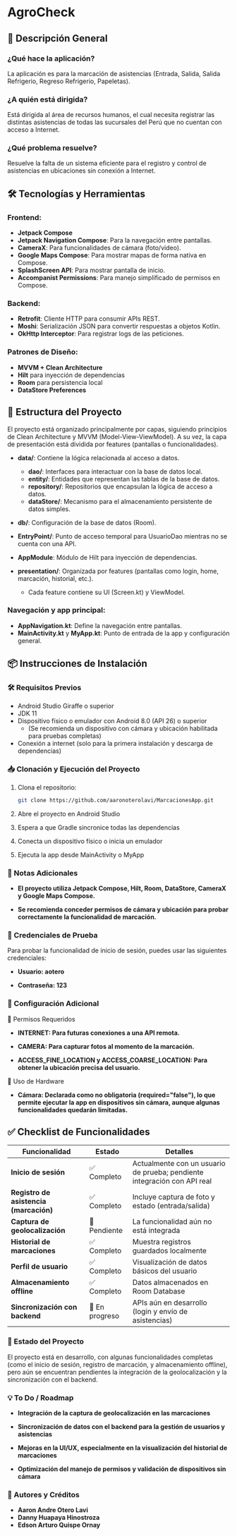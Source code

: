 # AgroCheck

## 📘 Descripción General

### ¿Qué hace la aplicación?
La aplicación es para la marcación de asistencias (Entrada, Salida, Salida Refrigerio, Regreso Refrigerio, Papeletas).

### ¿A quién está dirigida?
Está dirigida al área de recursos humanos, el cual necesita registrar las distintas asistencias de todas las sucursales del Perú que no cuentan con acceso a Internet.

### ¿Qué problema resuelve?
Resuelve la falta de un sistema eficiente para el registro y control de asistencias en ubicaciones sin conexión a Internet.

## 🛠 Tecnologías y Herramientas

### Frontend:
- **Jetpack Compose**
- **Jetpack Navigation Compose**: Para la navegación entre pantallas.
- **CameraX**: Para funcionalidades de cámara (foto/video).
- **Google Maps Compose**: Para mostrar mapas de forma nativa en Compose.
- **SplashScreen API**: Para mostrar pantalla de inicio.
- **Accompanist Permissions**: Para manejo simplificado de permisos en Compose.

### Backend:
- **Retrofit**: Cliente HTTP para consumir APIs REST.
- **Moshi**: Serialización JSON para convertir respuestas a objetos Kotlin.
- **OkHttp Interceptor**: Para registrar logs de las peticiones.

### Patrones de Diseño:
- **MVVM + Clean Architecture**
- **Hilt** para inyección de dependencias
- **Room** para persistencia local
- **DataStore Preferences**

## 📂 Estructura del Proyecto

El proyecto está organizado principalmente por capas, siguiendo principios de Clean Architecture y MVVM (Model-View-ViewModel). A su vez, la capa de presentación está dividida por features (pantallas o funcionalidades).

- **data/**: Contiene la lógica relacionada al acceso a datos.
  - **dao/**: Interfaces para interactuar con la base de datos local.
  - **entity/**: Entidades que representan las tablas de la base de datos.
  - **repository/**: Repositorios que encapsulan la lógica de acceso a datos.
  - **dataStore/**: Mecanismo para el almacenamiento persistente de datos simples.

- **db/**: Configuración de la base de datos (Room).
- **EntryPoint/**: Punto de acceso temporal para UsuarioDao mientras no se cuenta con una API.
- **AppModule**: Módulo de Hilt para inyección de dependencias.
- **presentation/**: Organizada por features (pantallas como login, home, marcación, historial, etc.).
  - Cada feature contiene su UI (Screen.kt) y ViewModel.

### Navegación y app principal:
- **AppNavigation.kt**: Define la navegación entre pantallas.
- **MainActivity.kt** y **MyApp.kt**: Punto de entrada de la app y configuración general.

## 📦 Instrucciones de Instalación

### 🛠 Requisitos Previos
- Android Studio Giraffe o superior
- JDK 11
- Dispositivo físico o emulador con Android 8.0 (API 26) o superior
  - (Se recomienda un dispositivo con cámara y ubicación habilitada para pruebas completas)
- Conexión a internet (solo para la primera instalación y descarga de dependencias)

### 📥 Clonación y Ejecución del Proyecto
1. Clona el repositorio:
   ```bash
   git clone https://github.com/aaronoterolavi/MarcacionesApp.git
2. Abre el proyecto en Android Studio

3. Espera a que Gradle sincronice todas las dependencias

4. Conecta un dispositivo físico o inicia un emulador

5. Ejecuta la app desde MainActivity o MyApp

### 📌 Notas Adicionales
- **El proyecto utiliza Jetpack Compose, Hilt, Room, DataStore, CameraX y Google Maps Compose.**

- **Se recomienda conceder permisos de cámara y ubicación para probar correctamente la funcionalidad de marcación.**
### 🔐 Credenciales de Prueba
Para probar la funcionalidad de inicio de sesión, puedes usar las siguientes credenciales:

- **Usuario: aotero**

- **Contraseña: 123**
### 🔧 Configuración Adicional
📱 Permisos Requeridos
- **INTERNET: Para futuras conexiones a una API remota.**

- **CAMERA: Para capturar fotos al momento de la marcación.**

- **ACCESS_FINE_LOCATION y ACCESS_COARSE_LOCATION: Para obtener la ubicación precisa del usuario.**

🔌 Uso de Hardware
- **Cámara: Declarada como no obligatoria (required="false"), lo que permite ejecutar la app en dispositivos sin cámara, aunque algunas funcionalidades quedarán limitadas.**
## ✅ Checklist de Funcionalidades

| **Funcionalidad**                        | **Estado**        | **Detalles**                                           |
|------------------------------------------|-------------------|--------------------------------------------------------|
| **Inicio de sesión**                     | ✅ Completo       | Actualmente con un usuario de prueba; pendiente integración con API real |
| **Registro de asistencia (marcación)**   | ✅ Completo       | Incluye captura de foto y estado (entrada/salida)      |
| **Captura de geolocalización**           | 🔧 Pendiente      | La funcionalidad aún no está integrada                |
| **Historial de marcaciones**             | ✅ Completo       | Muestra registros guardados localmente                 |
| **Perfil de usuario**                    | ✅ Completo       | Visualización de datos básicos del usuario             |
| **Almacenamiento offline**               | ✅ Completo       | Datos almacenados en Room Database                     |
| **Sincronización con backend**           | 🔄 En progreso    | APIs aún en desarrollo (login y envío de asistencias)  |

### 🔄 Estado del Proyecto
El proyecto está en desarrollo, con algunas funcionalidades completas (como el inicio de sesión, registro de marcación, y almacenamiento offline), pero aún se encuentran pendientes la integración de la geolocalización y la sincronización con el backend.

### 💡 To Do / Roadmap
- **Integración de la captura de geolocalización en las marcaciones**

- **Sincronización de datos con el backend para la gestión de usuarios y asistencias**

- **Mejoras en la UI/UX, especialmente en la visualización del historial de marcaciones**

- **Optimización del manejo de permisos y validación de dispositivos sin cámara**

### 👤 Autores y Créditos
- **Aaron Andre Otero Lavi**
- **Danny Huapaya Hinostroza**
- **Edson Arturo Quispe Ornay**


